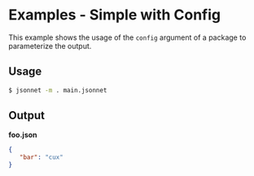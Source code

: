 # Examples - Simple with Config

This example shows the usage of the `config` argument of a package to
parameterize the output.

## Usage

```bash
$ jsonnet -m . main.jsonnet
```

## Output

**foo.json**

```json
{
   "bar": "cux"
}
```
